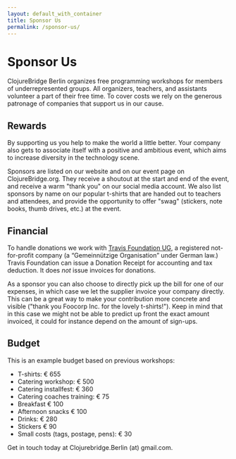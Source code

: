 ```yaml
---
layout: default_with_container
title: Sponsor Us
permalink: /sponsor-us/
---
```


# Sponsor Us

ClojureBridge Berlin organizes free programming workshops for members of
underrepresented groups. All organizers, teachers, and assistants volunteer a
part of their free time. To cover costs we rely on the generous patronage of
companies that support us in our cause.

## Rewards

By supporting us you help to make the world a little better. Your company also
gets to associate itself with a positive and ambitious event, which aims to
increase diversity in the technology scene.

Sponsors are listed on our website and on our event page on ClojureBridge.org.
They receive a shoutout at the start and end of the event, and receive a warm
"thank you" on our social media account. We also list sponsors by name on our
popular t-shirts that are handed out to teachers and attendees, and provide the
opportunity to offer "swag" (stickers, note books, thumb drives, etc.) at the
event.

## Financial

To handle donations we work with
[Travis Foundation UG](http://foundation.travis-ci.org/), a registered
not-for-profit company (a “Gemeinnützige Organisation” under German law.) Travis
Foundation can issue a Donation Receipt for accounting and tax deduction. It
does *not* issue invoices for donations.

As a sponsor you can also choose to directly pick up the bill for one of our
expenses, in which case we let the supplier invoice your company directly. This
can be a great way to make your contribution more concrete and visible ("thank
you Foocorp Inc. for the lovely t-shirts!"). Keep in mind that in this case we
might not be able to predict up front the exact amount invoiced, it could for
instance depend on the amount of sign-ups.

## Budget

This is an example budget based on previous workshops:

* T-shirts: € 655
* Catering workshop: € 500
* Catering installfest: € 360
* Catering coaches training: € 75
* Breakfast € 100
* Afternoon snacks € 100
* Drinks: € 280
* Stickers € 90
* Small costs (tags, postage, pens): € 30

Get in touch today at Clojurebridge.Berlin (at) gmail.com.
